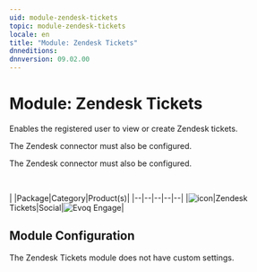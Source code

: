```yaml
---
uid: module-zendesk-tickets
topic: module-zendesk-tickets
locale: en
title: "Module: Zendesk Tickets"
dnneditions: 
dnnversion: 09.02.00
---
```


# Module: Zendesk Tickets

Enables the registered user to view or create Zendesk tickets.

The Zendesk connector must also be configured.

The Zendesk connector must also be configured.

 

|  |Package|Category|Product(s)|
|--|--|--|--|--|
|![icon](/images/ico-module-zendesk.png)|Zendesk Tickets|Social|![Evoq Engage](/images/ico-evoq-engage.png)|

## Module Configuration

The Zendesk Tickets module does not have custom settings.